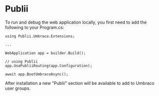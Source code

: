 # Publii
To run and debug the web application locally, you first need to add the following to your Program.cs:

	using Publii.Umbraco.Extensions;

	...    

	WebApplication app = builder.Build();
    
    // using Publii
    app.UsePubliiRouting(app.Configuration);
    
    await app.BootUmbracoAsync();

After installation a new "Publii" section will be available to add to Umbraco user groups.
